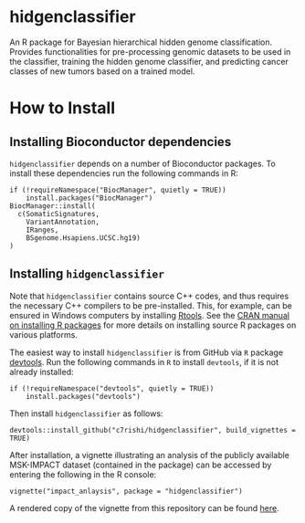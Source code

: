 # hidgenclassifier
An R package for Bayesian hierarchical hidden genome classification. Provides functionalities for pre-processing genomic datasets to be used in the classifier, training the hidden genome classifier, and predicting cancer classes of new tumors based on a trained model. 


# How to Install

## Installing Bioconductor dependencies

`hidgenclassifier` depends on a number of Bioconductor packages. To install these dependencies run the following commands in R:
```{r}
if (!requireNamespace("BiocManager", quietly = TRUE))
    install.packages("BiocManager")
BiocManager::install(
  c(SomaticSignatures,
    VariantAnnotation,
    IRanges,
    BSgenome.Hsapiens.UCSC.hg19)
)
```



## Installing `hidgenclassifier`

Note that `hidgenclassifier` contains source C++ codes, and thus requires the necessary C++ compilers to be pre-installed. This, for example, can be ensured in Windows computers by installing [Rtools](https://cran.r-project.org/bin/windows/Rtools/). See the [CRAN manual on installing R packages](https://cran.r-project.org/doc/manuals/r-release/R-admin.html#Installing-packages) for more details on installing source R packages on various platforms.


The easiest way to install `hidgenclassifier` is from GitHub via `R` package [devtools](https://www.r-project.org/nosvn/pandoc/devtools.html). Run the following commands in `R` to install `devtools`, if it is not already installed:
```{r}
if (!requireNamespace("devtools", quietly = TRUE))
    install.packages("devtools")
```

Then install `hidgenclassifier` as follows:
```{r}
devtools::install_github("c7rishi/hidgenclassifier", build_vignettes = TRUE)
```

After installation, a vignette illustrating an analysis of the publicly available MSK-IMPACT dataset (contained in the package) can be accessed by entering the following in the R console:
```{r}
vignette("impact_anlaysis", package = "hidgenclassifier")
```
A rendered copy of the vignette from this repository can be found [here](https://htmlpreview.github.io/?https://github.com/c7rishi/hidgenclassifier/blob/master/vignettes/impact_anlaysis.html).
